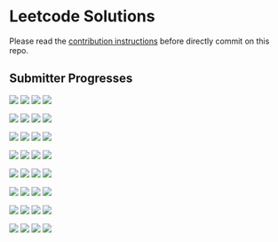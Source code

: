 # Leetcode Solutions
Please read the [contribution instructions](https://github.com/leetcode-study-group/leetcode-solutions/wiki) before directly commit on this repo.

## Submitter Progresses

![](https://img.shields.io/badge/Progress-013%20%2F%20309-ff0a00.svg) ![](https://img.shields.io/badge/Recent-050-00ff00.svg) ![](https://img.shields.io/badge/Total-049-ff69b4.svg) ![](https://img.shields.io/badge/Name-robturtle-lightgrey.svg) 

![](https://img.shields.io/badge/Progress-010%20%2F%20309-ff0800.svg) ![](https://img.shields.io/badge/Recent-047-00ff00.svg) ![](https://img.shields.io/badge/Total-057-ff69b4.svg) ![](https://img.shields.io/badge/Name-Jrui-lightgrey.svg) 

![](https://img.shields.io/badge/Progress-022%20%2F%20309-ff1200.svg) ![](https://img.shields.io/badge/Recent-041-00ff00.svg) ![](https://img.shields.io/badge/Total-033-ff69b4.svg) ![](https://img.shields.io/badge/Name-olaolaola-lightgrey.svg) 

![](https://img.shields.io/badge/Progress-021%20%2F%20309-ff1100.svg) ![](https://img.shields.io/badge/Recent-032-2be900.svg) ![](https://img.shields.io/badge/Total-027-ff69b4.svg) ![](https://img.shields.io/badge/Name-zhouyuanquaner-lightgrey.svg) 

![](https://img.shields.io/badge/Progress-118%20%2F%20309-ff6100.svg) ![](https://img.shields.io/badge/Recent-028-65cc00.svg) ![](https://img.shields.io/badge/Total-212-ff69b4.svg) ![](https://img.shields.io/badge/Name-yanyatongzh-lightgrey.svg) 

![](https://img.shields.io/badge/Progress-115%20%2F%20309-ff5e00.svg) ![](https://img.shields.io/badge/Recent-018-f78300.svg) ![](https://img.shields.io/badge/Total-176-ff69b4.svg) ![](https://img.shields.io/badge/Name-Joshuawong-lightgrey.svg) 

![](https://img.shields.io/badge/Progress-003%20%2F%20309-ff0200.svg) ![](https://img.shields.io/badge/Recent-000-ff0000.svg) ![](https://img.shields.io/badge/Total-005-ff69b4.svg) ![](https://img.shields.io/badge/Name-zhuwhr-lightgrey.svg) 

![](https://img.shields.io/badge/Progress-000%20%2F%20309-ff0000.svg) ![](https://img.shields.io/badge/Recent-000-ff0000.svg) ![](https://img.shields.io/badge/Total-000-ff69b4.svg) ![](https://img.shields.io/badge/Name-brucegx-lightgrey.svg) 

